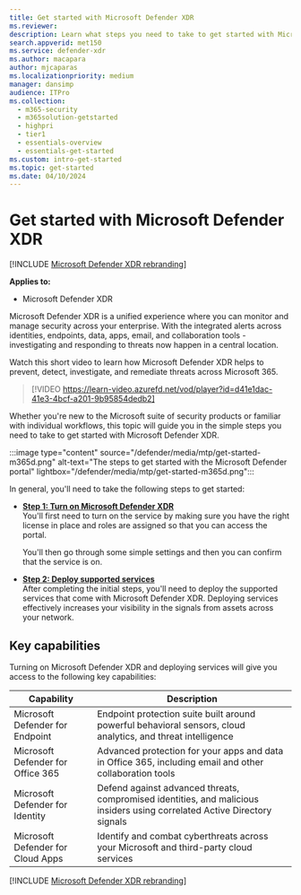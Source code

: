 ```yaml
---
title: Get started with Microsoft Defender XDR
ms.reviewer: 
description: Learn what steps you need to take to get started with Microsoft Defender XDR
search.appverid: met150
ms.service: defender-xdr
ms.author: macapara
author: mjcaparas
ms.localizationpriority: medium
manager: dansimp
audience: ITPro
ms.collection: 
  - m365-security
  - m365solution-getstarted
  - highpri
  - tier1
  - essentials-overview
  - essentials-get-started
ms.custom: intro-get-started
ms.topic: get-started
ms.date: 04/10/2024
---
```


# Get started with Microsoft Defender XDR

[!INCLUDE [Microsoft Defender XDR rebranding](../includes/microsoft-defender.md)]

**Applies to:**
- Microsoft Defender XDR

Microsoft Defender XDR is a unified experience where you can monitor and manage security across your enterprise. With the integrated alerts across identities, endpoints, data, apps, email, and collaboration tools - investigating and responding to threats now happen in a central location. 

Watch this short video to learn how Microsoft Defender XDR helps to prevent, detect, investigate, and remediate threats across Microsoft 365.  
> [!VIDEO https://learn-video.azurefd.net/vod/player?id=d41e1dac-41e3-4bcf-a201-9b95854dedb2]

Whether you're new to the Microsoft suite of security products or familiar with individual workflows, this topic will guide you in the simple steps you need to take to get started with Microsoft Defender XDR.

:::image type="content" source="/defender/media/mtp/get-started-m365d.png" alt-text="The steps to get started with the Microsoft Defender portal" lightbox="/defender/media/mtp/get-started-m365d.png":::

In general, you'll need to take the following steps to get started:

- **[Step 1: Turn on Microsoft Defender XDR](m365d-enable.md)** <br>
    You'll first need to turn on the service by making sure you have the right license in place and roles are assigned so that you can access the portal. 

    You'll then go through some simple settings and then you can confirm that the service is on.

- **[Step 2: Deploy supported services](deploy-supported-services.md)** <br>
    After completing the initial steps, you'll need to deploy the supported services that come with Microsoft Defender XDR. Deploying services effectively increases your visibility in the signals from assets across your network.


## Key capabilities

Turning on Microsoft Defender XDR and deploying services will give you access to the following key capabilities:


| Capability | Description |
| ------ | ------ |
| Microsoft Defender for Endpoint | Endpoint protection suite built around powerful behavioral sensors, cloud analytics, and threat intelligence |
|Microsoft Defender for Office 365 | Advanced protection for your apps and data in Office 365, including email and other collaboration tools |
| Microsoft Defender for Identity | Defend against advanced threats, compromised identities, and malicious insiders using correlated Active Directory signals |
| Microsoft Defender for Cloud Apps | Identify and combat cyberthreats across your Microsoft and third-party cloud services |
[!INCLUDE [Microsoft Defender XDR rebranding](../includes/defender-m3d-techcommunity.md)]
